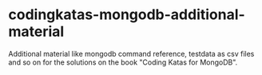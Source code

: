 codingkatas-mongodb-additional-material
=======================================

Additional material like mongodb command reference, testdata as csv files and so on for the solutions on the book "Coding Katas for MongoDB".
